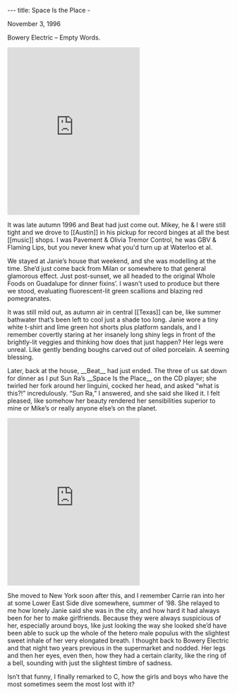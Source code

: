 --- title: Space Is the Place -

<p class="caption">November 3, 1996</p>

<p>Bowery Electric – Empty Words.</p>
<iframe src="https://open.spotify.com/embed/track/330w7iBKrHxlJwx3WMdHVr" width="300" height="380" frameborder="0" allowtransparency="true" allow="encrypted-media"></iframe>

<p>It was late autumn 1996 and Beat had just come out.  Mikey, he & I were still tight and we drove to [[Austin]] in his pickup for record binges at all the best [[music]] shops. I was Pavement &amp; Olivia Tremor Control, he was GBV &amp; Flaming Lips, but you never knew what you'd turn up at Waterloo et al.</p>

<p>We stayed at Janie’s house that weekend, and she was modelling at the time. She’d just come back from Milan or somewhere to that general glamorous effect.  Just post-sunset, we all headed to the original Whole Foods on Guadalupe for dinner fixins’.  I wasn't used to produce but there we stood, evaluating fluorescent-lit green scallions and blazing red pomegranates.</p>

<p>It was still mild out, as autumn air in central [[Texas]] can be, like summer bathwater that’s been left to cool just a shade too long.  Janie wore a tiny white t-shirt and lime green hot shorts plus platform sandals, and I remember covertly staring at her insanely long shiny legs in front of the brightly-lit veggies and thinking how does that just happen? Her legs were unreal. Like gently bending boughs carved out of oiled porcelain. A seeming blessing.</p>

<p>Later, back at the house, __Beat__ had just ended. The three of us sat down for dinner as I put Sun Ra’s __Space Is the Place__ on the CD player; she twirled her fork around her linguini, cocked her head, and asked “what is this?!” incredulously.  “Sun Ra,” I answered, and she said she liked it. I felt pleased, like somehow her beauty rendered her sensibilities superior to mine or Mike’s or really anyone else’s on the planet.</p>

<iframe src="https://open.spotify.com/embed/track/4TSrz1RKWuhTSaKJ6B1BJp" width="300" height="380" frameborder="0" allowtransparency="true" allow="encrypted-media"></iframe>

<p>She moved to New York soon after this, and I remember Carrie ran into her at some Lower East Side dive somewhere, summer of ’98.  She relayed to me how lonely Janie said she was in the city, and how hard it had always been for her to make girlfriends.  Because they were always suspicious of her, especially around boys, like just looking the way she looked she’d have been able to suck up the whole of the hetero male populus with the slightest sweet inhale of her very elongated breath.  I thought back to Bowery Electric and that night two years previous in the supermarket and nodded. Her legs and then her eyes, even then, how they had a certain clarity, like the ring of a bell, sounding with just the slightest timbre of sadness.</p>

<p>Isn’t that funny, I finally remarked to C, how the girls and boys who have the most sometimes seem the most lost with it?</p>
